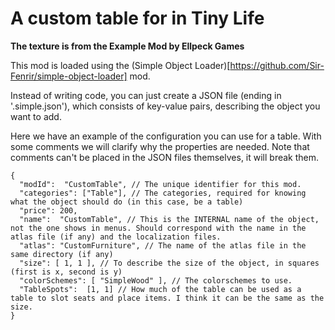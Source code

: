 # A custom table for in Tiny Life
**The texture is from the Example Mod by Ellpeck Games**

This mod is loaded using the (Simple Object Loader)[https://github.com/Sir-Fenrir/simple-object-loader] mod.

Instead of writing code, you can just create a JSON file (ending in '.simple.json'), which consists of key-value pairs, describing the object you want to add.

Here we have an example of the configuration you can use for a table. With some comments we will clarify why the properties are needed. Note that comments can't be placed in the JSON files themselves, it will break them.

```
{
  "modId":  "CustomTable", // The unique identifier for this mod.
  "categories": ["Table"], // The categories, required for knowing what the object should do (in this case, be a table)
  "price": 200,
  "name":  "CustomTable", // This is the INTERNAL name of the object, not the one shows in menus. Should correspond with the name in the atlas file (if any) and the localization files.
  "atlas": "CustomFurniture", // The name of the atlas file in the same directory (if any)
  "size": [ 1, 1 ], // To describe the size of the object, in squares (first is x, second is y)
  "colorSchemes": [ "SimpleWood" ], // The colorschemes to use.
  "TableSpots":  [1, 1] // How much of the table can be used as a table to slot seats and place items. I think it can be the same as the size.
}
```